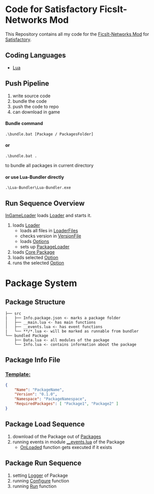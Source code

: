 # Code for Satisfactory FicsIt-Networks Mod

This Repository contains all my code for the [FicsIt-Networks Mod](https://github.com/Panakotta00/FicsIt-Networks) for [Satisfactory](https://www.satisfactorygame.com).

## Coding Languages
- [Lua](https://www.lua.org)

## Push Pipeline
1. write source code
2. bundle the code
3. push the code to repo
4. can download in game

#### Bundle command
```shell
.\bundle.bat [Package / PackagesFolder]
```
#### or
```shell
.\bundle.bat .
```
to bundle all packages in current directory
#### or use Lua-Bundler directly
```shell
.\Lua-Bundler\Lua-Bundler.exe
```

## Run Sequence Overview

[InGameLoader](https://github.com/derFreemaker/Satisfactory/blob/main/Github-Loading/GithubLoaderInGame.lua) loads [Loader](https://github.com/derFreemaker/Satisfactory/blob/main/Github-Loading/Loader.lua) and starts it.

1. loads [Loader](https://github.com/derFreemaker/Satisfactory/blob/main/Github-Loading/Loader.lua)
   - loads all files in [LoaderFiles](https://github.com/derFreemaker/Satisfactory/blob/main/Github-Loading/Loader/)
   - checks version in [VersionFile](https://github.com/derFreemaker/Satisfactory/blob/main/Github-Loading/Version.latest.txt)
   - loads [Options](https://github.com/derFreemaker/Satisfactory/blob/main/Github-Loading/00_Options.lua)
   - sets up [PackageLoader](https://github.com/derFreemaker/Satisfactory/blob/main/Github-Loading/Loader/100_PackageLoader.lua)
2. loads [Core Package](https://github.com/derFreemaker/Satisfactory/blob/main/src/Core)
3. loads selected [Option](https://github.com/derFreemaker/Satisfactory/blob/main/Github-Loading/GithubLoaderInGame.lua#L2)
4. runs the selected [Option](https://github.com/derFreemaker/Satisfactory/blob/main/Github-Loading/GithubLoaderInGame.lua#L2)

# Package System

## Package Structure

```
├── src
|   ├── Info.package.json <- marks a package folder
│   ├── __main.lua <- has main functions
│   ├── __events.lua <- has event functions
|   └── **/*.lua <- will be marked as runnable from bundler
└── bundled Package
    ├── Data.lua <- all modules of the package
    └── Info.lua <- contains information about the package
```

## Package Info File
### [Template:](https://github.com/derFreemaker/Satisfactory/blob/main/PackageTemplate/Info.package.json)
```json
{
    "Name": "PackageName",
    "Version": "0.1.0",
    "Namespace": "PackageNamespace",
    "RequiredPackages": [ "Package1", "Package2" ]
}
```

## Package Load Sequence
1. download of the Package out of [Packages](https://github.com/derFreemaker/Satisfactory/blob/main/Packages/)
2. running events in module [__events.lua](https://github.com/derFreemaker/Satisfactory/blob/main/PackageTemplate/__events.lua) of the Package
   - [OnLoaded](https://github.com/derFreemaker/Satisfactory/blob/main/PackageTemplate/__events.lua#L4) function gets executed if it exists

## Package Run Sequence
1. setting [Logger](https://github.com/derFreemaker/Satisfactory/blob/main/PackageTemplate/__main.lua#L2) of Package
2. running [Configure](https://github.com/derFreemaker/Satisfactory/blob/main/PackageTemplate/__main.lua#L5) function
3. running [Run](https://github.com/derFreemaker/Satisfactory/blob/main/PackageTemplate/__main.lua#L9) function